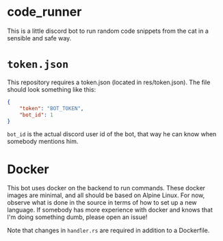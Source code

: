# code_runner
This is a little discord bot to run random code snippets from the cat in a sensible and safe way.

# `token.json`
This repository requires a token.json (located in res/token.json). The file should look something like this:
```Json
{
    "token": "BOT_TOKEN",
    "bot_id": 1
}
```
`bot_id` is the actual discord user id of the bot, that way he can know when somebody mentions him.

# Docker
This bot uses docker on the backend to run commands. These docker images are minimal, and all should be based on Alpine Linux. For now, observe what is done in the source in terms of how to set up a new language. If somebody has more experience with docker and knows that I'm doing something dumb, please open an issue!

Note that changes in `handler.rs` are required in addition to a Dockerfile.
